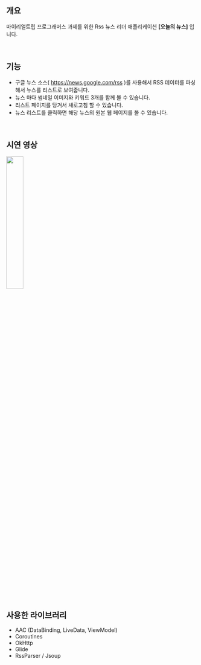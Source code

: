 ## 개요
마이리얼트립 프로그래머스 과제를 위한 Rss 뉴스 리더 애플리케이션 **[오늘의 뉴스]** 입니다.

<br>

## 기능
- 구글 뉴스 소스( https://news.google.com/rss )를 사용해서 RSS 데이터를 파싱해서 뉴스를 리스트로 보여줍니다.
- 뉴스 마다 썸네일 이미지와 키워드 3개를 함께 볼 수 있습니다.
- 리스트 페이지를 당겨서 새로고침 할 수 있습니다.
- 뉴스 리스트를 클릭하면 해당 뉴스의 원본 웹 페이지를 볼 수 있습니다.

<br>

## 시연 영상
<img src="https://user-images.githubusercontent.com/29790944/78005338-62d9d680-7376-11ea-8a82-59314c710211.gif" width="30%">

<br>

## 사용한 라이브러리
 - AAC (DataBinding, LiveData, ViewModel)
 - Coroutines
 - OkHttp
 - Glide
 - RssParser / Jsoup
